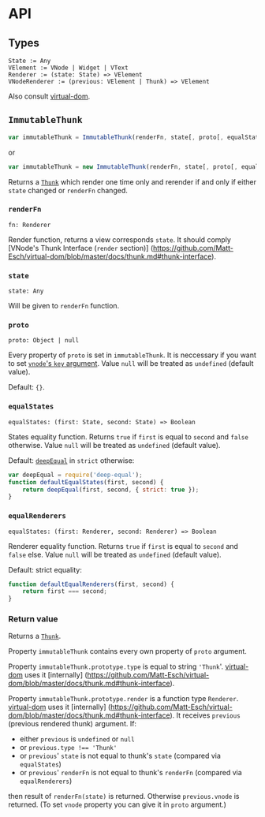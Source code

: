 # API

## Types

```
State := Any
VElement := VNode | Widget | VText
Renderer := (state: State) => VElement
VNodeRenderer := (previous: VElement | Thunk) => VElement
```

Also consult [virtual-dom](https://github.com/Matt-Esch/virtual-dom).

## `ImmutableThunk`

```javascript
var immutableThunk = ImmutableThunk(renderFn, state[, proto[, equalStates[, equalRenders]]]);
```

or

```javascript
var immutableThunk = new ImmutableThunk(renderFn, state[, proto[, equalStates[, equalRenders]]]);
```

Returns a [`Thunk`](https://github.com/Matt-Esch/virtual-dom/blob/master/docs/thunk.md) which render one time only
and rerender if and only if either `state` changed or `renderFn` changed.

### `renderFn`

```
fn: Renderer
```
Render function, returns a view corresponds `state`.
It should comply [VNode's Thunk Interface (`render` section)]
(https://github.com/Matt-Esch/virtual-dom/blob/master/docs/thunk.md#thunk-interface).

### `state`

```
state: Any
```

Will be given to `renderFn` function.

### `proto`

```
proto: Object | null
```

Every property of `proto` is set in `immutableThunk`.
It is neccessary if you want to set [`vnode`'s `key` argument](https://github.com/Matt-Esch/virtual-dom/blob/master/docs/vnode.md#arguments).
Value `null` will be treated as `undefined` (default value).

Default: `{}`.

### `equalStates`

```
equalStates: (first: State, second: State) => Boolean
```

States equality function. Returns `true` if `first` is equal to `second` and `false` otherwise.
Value `null` will be treated as `undefined` (default value).

Default: [`deepEqual`](https://github.com/substack/node-deep-equal) in `strict` otherwise:
```javascript
var deepEqual = require('deep-equal');
function defaultEqualStates(first, second) {
    return deepEqual(first, second, { strict: true });
}
```

### `equalRenderers`

```
equalStates: (first: Renderer, second: Renderer) => Boolean
```

Renderer equality function. Returns `true` if `first` is equal to `second` and `false` else.
Value `null` will be treated as `undefined` (default value).

Default: strict equality:
```javascript
function defaultEqualRenderers(first, second) {
    return first === second;
}
```

### Return value

Returns a [`Thunk`](https://github.com/Matt-Esch/virtual-dom/blob/master/docs/thunk.md).

Property `immutableThunk` contains every own property of `proto` argument.

Property `immutableThunk.prototype.type` is equal to string `'Thunk`'.
[virtual-dom](https://github.com/Matt-Esch/virtual-dom) uses it [internally]
(https://github.com/Matt-Esch/virtual-dom/blob/master/docs/thunk.md#thunk-interface).

Property `immutableThunk.prototype.render` is a function type `Renderer`.
[virtual-dom](https://github.com/Matt-Esch/virtual-dom) uses it [internally]
(https://github.com/Matt-Esch/virtual-dom/blob/master/docs/thunk.md#thunk-interface).
It receives `previous` (previous rendered thunk) argument. If:
* either `previous` is `undefined` or `null`
* or `previous.type !== 'Thunk'`
* or `previous`' `state` is not equal to thunk's `state` (compared via `equalStates`)
* or `previous`' `renderFn` is not equal to thunk's `renderFn` (compared via `equalRenderers`)

then result of `renderFn(state)` is returned. Otherwise `previous.vnode` is returned.
(To set `vnode` property you can give it in `proto` argument.)
